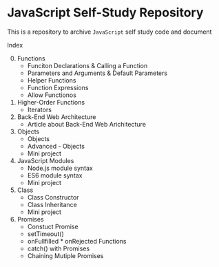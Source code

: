 # JavaScript Self-Study Repository
This is a repository to archive `JavaScript` self study code and document

Index


0. Functions
    * Funciton Declarations & Calling a Function
    * Parameters and Arguments  & Default Parameters
    * Helper Functions
    * Function Expressions
    * Allow Functionos
1. Higher-Order Functions 
    * Iterators
2. Back-End Web Architecture
    * Article about Back-End Web Arichitecture
3. Objects
    * Objects
    * Advanced - Objects
    * Mini project
4. JavaScript Modules
   * Node.js module syntax
   * ES6 module syntax
   * Mini project
5. Class
   * Class Constructor
   * Class Inheritance
   * Mini project
6. Promises
   * Constuct Promise
   * setTimeout()
   * onFullfilled * onRejected Functions
   * catch() with Promises
   * Chaining Mutiple Promises
   
